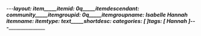 ---_____layout: item_____itemid: 0q_____itemdescendant: community_____itemgroupid: 0q_____itemgroupname: Isabelle Hannah _____itemname: _____itemtype: text_____shortdesc: _____categories: [  ]_____tags: [ Hannah ]_____---___________________________________
